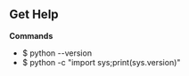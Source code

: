 ## Get Help ##

**Commands**
 - $ python --version
 - $ python -c "import sys;print(sys.version)"
 
